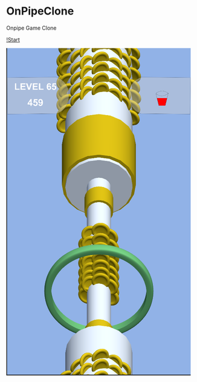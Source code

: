 # OnPipeClone
Onpipe Game Clone


[!Start](/Images/OnpipeCloneStart.PNG)

![InGame](/Images/OnpipeCloneInGame.PNG)

